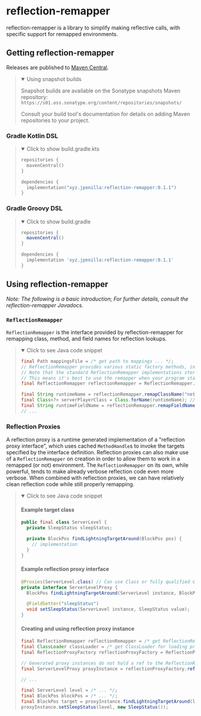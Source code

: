 # reflection-remapper
reflection-remapper is a library to simplify making reflective calls, with specific support for remapped environments.

## Getting reflection-remapper
Releases are published to [Maven Central](https://central.sonatype.com/artifact/xyz.jpenilla/reflection-remapper).

> <details open>
> <summary>Using snapshot builds</summary>
>
> Snapshot builds are available on the Sonatype snapshots Maven repository: `https://s01.oss.sonatype.org/content/repositories/snapshots/`
>
> Consult your build tool's documentation for details on adding Maven repositories to your project.
> </details>

### Gradle Kotlin DSL
> <details open>
> <summary>Click to show build.gradle.kts</summary>
> 
> ```kotlin
> repositories {
>   mavenCentral()
> }
> 
> dependencies {
>   implementation("xyz.jpenilla:reflection-remapper:0.1.1")
> }
> ```
> </details>

### Gradle Groovy DSL
> <details open>
> <summary>Click to show build.gradle</summary>
> 
> ```groovy
> repositories {
>   mavenCentral()
> }
> 
> dependencies {
>   implementation 'xyz.jpenilla:reflection-remapper:0.1.1'
> }
> ```
> </details>

## Using reflection-remapper

*Note: The following is a basic introduction; For further details, consult the reflection-remapper Javadocs.*

### `ReflectionRemapper`
`ReflectionRemapper` is the interface provided by reflection-remapper for remapping class, method, and field names for reflection lookups.

> <details open>
> <summary>Click to see Java code snippet</summary>
> 
> ```java
> final Path mappingsFile = /* get path to mappings ... */;
> // ReflectionRemapper provides various static factory methods, in this example we use the one from a Path
> // Note that the standard ReflectionRemapper implementations store their mappings in memory, which can be multiple megabytes large in some cases.
> // This means it's best to use the remapper when your program starts and then dispose of any reference to it, so it can be garbage collected.
> final ReflectionRemapper reflectionRemapper = ReflectionRemapper.forMappings(mappingsFile, "fromNamespace", "toNamespace");
>
> final String runtimeName = reflectionRemapper.remapClassName("net.minecraft.server.level.ServerPlayer");
> final Class<?> serverPlayerClass = Class.forName(runtimeName); // Exception handling omitted for brevity
> final String runtimeFieldName = reflectionRemapper.remapFieldName(serverPlayerClass, "seenCredits");
> // ...
> ```
> </details>

### Reflection Proxies

A reflection proxy is a runtime generated implementation of a "reflection proxy interface", which uses cached `MethodHandle`s to invoke the targets specified by
the interface definition. Reflection proxies can also make use of a `ReflectionRemapper` on creation in order to allow them to work in a remapped (or not) environment.
The `ReflectionRemapper` on its own, while powerful, tends to make already verbose reflection code even more verbose. When combined with reflection proxies, we
can have relatively clean reflection code while still properly remapping.

> <details open>
> <summary>Click to see Java code snippet</summary>
> 
> #### Example target class
> ```java
> public final class ServerLevel {
>   private SleepStatus sleepStatus;
>
>   private BlockPos findLightningTargetAround(BlockPos pos) {
>     // implementation
>   }
> }
> ```
>
> #### Example reflection proxy interface
> ```java
> @Proxies(ServerLevel.class) // Can use Class or fully qualified class name (for inaccessible classes)
> private interface ServerLevelProxy {
>   BlockPos findLightningTargetAround(ServerLevel instance, BlockPos pos);
>
>   @FieldSetter("sleepStatus")
>   void setSleepStatus(ServerLevel instance, SleepStatus value);
> }
> ```
>
> #### Creating and using reflection proxy instance
> ```java
> final ReflectionRemapper reflectionRemapper = /* get ReflectionRemapper ... */;
> final ClassLoader classLoader = /* get ClassLoader for loading proxy implementations, generally it needs to be able to see any reflection proxy interfaces you want to implement */;
> final ReflectionProxyFactory reflectionProxyFactory = ReflectionProxyFactory.create(reflectionRemapper, classLoader); // ReflectionProxyFactory holds a ref to it's ReflectionRemapper
>
> // Generated proxy instances do not hold a ref to the ReflectionRemapper, and are fine to keep around.
> final ServerLevelProxy proxyInstance = reflectionProxyFactory.reflectionProxy(ServerLevelProxy.class);
>
> // ...
> 
> final ServerLevel level = /* ... */;
> final BlockPos blockPos = /* ... */;
> final BlockPos target = proxyInstance.findLightningTargetAround(level, blockPos);
> proxyInstance.setSleepStatus(level, new SleepStatus());
> ```
> </details>
